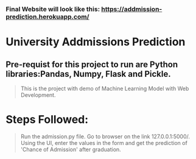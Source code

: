 ### Final Website will look like this: https://addmission-prediction.herokuapp.com/

# University Addmissions Prediction
## Pre-requist for this project to run are Python libraries:Pandas, Numpy, Flask and Pickle.
> This is the project with demo of Machine Learning Model with Web Development.

# Steps Followed:
> Run the admission.py file.
> Go to browser on the link 127.0.0.1:5000/.
> Using the UI, enter the values in the form and get the prediction of 'Chance of Admission' after graduation.
